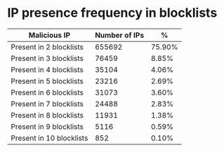 # IP presence frequency in blocklists
| Malicious IP | Number of IPs | % |
|----|----|----|
| Present in 2 blocklists | 655692 | 75.90% |
| Present in 3 blocklists | 76459 | 8.85% |
| Present in 4 blocklists | 35104 | 4.06% |
| Present in 5 blocklists | 23216 | 2.69% |
| Present in 6 blocklists | 31073 | 3.60% |
| Present in 7 blocklists | 24488 | 2.83% |
| Present in 8 blocklists | 11931 | 1.38% |
| Present in 9 blocklists | 5116 | 0.59% |
| Present in 10 blocklists | 852 | 0.10% |
